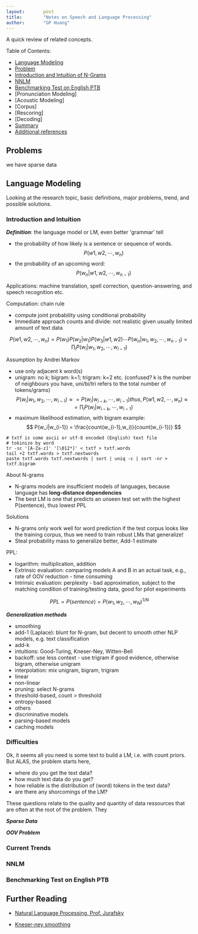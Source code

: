 ```yaml
---
layout:       post
title:        "Notes on Speech and Language Processing"
author:       "GP Huang"
---
```


A quick review of related concepts.

Table of Contents:

- [Language Modeling](#lm)
 - [Problem](#prob)
 - [Introduction and Intuition of N-Grams](#intro)
 - [NNLM](#nnlm)
 - [Benchmarking Test on English PTB](#bench)
- [Pronunciation Modeling]
- [Acoustic Modeling]
- [Corpus]
- [Rescoring]
- [Decoding]
- [Summary](#summary)
- [Additional references](#add)

<a name='prob'></a>
## Problems
we have sparse data

<a name='lm'></a>
## Language Modeling

Looking at the research topic, basic definitions, major problems, trend, and possible solutions.

<a name='intro'></a>

### Introduction and Intuition

**_Definition_**: the language model or LM, even better 'grammar' tell
- the probability of how likely is a sentence or sequence of words. $$P(w1,w2,\cdots,w_{n})$$
- the probability of an upcoming word: $$P(w_n|w1,w2,\cdots,w_{n-1})$$

Applications: machine translation, spell correction, question-answering, and speech recognition etc.

Computation: chain rule
- compute joint probability using conditional probability
- Immediate approach counts and divide: not realistic given usually limited amount of text data

$$
P(w1,w2,\cdots,w_{n})
= P(w_1)P(w_2|w_1)P(w_3|w1,w2) \cdots P(w_n|w_1,w_2,\cdots,w_{n-1})
= \prod_iP(w_i|w_1,w_2,\cdots,w_{i-1})
$$

Assumption by Andrei Markov
- use only adjacent k word(s)
- unigram: no k; bigram: k=1; trigram: k=2 etc. (confused? k is the number of neighbours you have, uni/bi/tri refers to the total number of tokens/grams)
$$
P(w_i|w_1,w_2,\cdots,w_{i-1}) \approx  = P(w_i|w_{i-k},\cdots,w_{i-1})
thus,
P(w1,w2,\cdots,w_{n}) \approx  = \prod_iP(w_i|w_{i-k},\cdots,w_{i-1})
$$
- maximum likelihood estimation, with bigram example:
$$
P(w_i|w_{i-1}) = \frac{count(w_{i-1},w_i)}{count(w_{i-1})}
$$

```unix
# txtf is some ascii or utf-8 encoded (English) text file
# tokinize by word
tr -sc '[A-Za-z]' '[\012*]' < txtf > txtf.words
tail +2 txtf.words > txtf.nextwords
paste txtf.words txtf.nextwords | sort | uniq -c | sort -nr > txtf.bigram

```

About N-grams
- N-grams models are insufficient models of languages, because language has **long-distance dependencies**
- The best LM is one that predicts an unseen test set with the highest P(sentence), thus lowest PPL

Solutions
- N-grams only work well for word prediction if the test corpus looks like the training corpus, thus we need to train robust LMs that generalize!
- Steal probability mass to generalize better, Add-1 estimate


PPL:
- logarithm: multiplication, addition
- Extrinsic evaluation: comparing models A and B in an actual task, e.g., rate of OOV reduction - time consuming
- Intrinsic evaluation: perplexity - bad approximation, subject to the matching condition of training/testing data, good for pilot experiments

$$
PPL = P(sentence) = P(w_1,w_2,\cdots,w_N)^{1/N}
$$

**_Generalization methods_**
- smoothing
 - add-1 (Laplace): blunt for N-gram, but decent to smooth other NLP models, e.g. text classification
 - add-k
 - intuitions: Good-Turing, Kneser-Ney, Witten-Bell
- backoff: use less context - use trigram if good evidence, otherwise bigram, otherwise unigram
- interpolation: mix unigram, bigram, trigram
 - linear
 - non-linear
- pruning: select N-grams
 - threshold-based, count > threshold
 - entropy-based
- others
 - discriminative models
 - parsing-based models
 - caching models
 
### Difficulties
Ok, it seems all you need is some text to build a LM, i.e. with count priors. But ALAS, the problem starts here, 

- where do you get the text data? 
- how much text data do you get?
- how reliable is the distribution of (word) tokens in the text data?
- are there any shorcomings of the LM?

These questions relate to the quality and quantity of data ressources that are often at the root of the problem.
They 

**_Sparse Data_**

**_OOV Problem_**

 
### Current Trends

<a name='nnlm'></a>

### NNLM

<a name='bench'></a>
### Benchmarking Test on English PTB

## Further Reading

  * [Natural Language Processing, Prof. Jurafsky](https://class.coursera.org/nlp/lecture)

  * [Kneser-ney smoothing](http://www.foldl.me/2014/kneser-ney-smoothing/)
